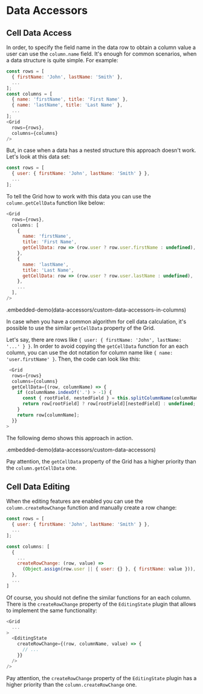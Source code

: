 # Data Accessors

## Cell Data Access

In order, to specify the field name in the data row to obtain a column value a user can use the `column.name` field. It's enough for common scenarios, when a data structure is quite simple. For example:

```js
const rows = [
  { firstName: 'John', lastName: 'Smith' },
  ...
];
const columns = [
  { name: 'firstName', title: 'First Name' },
  { name: 'lastName', title: 'Last Name' },
  ...
];
<Grid
  rows={rows},
  columns={columns}
/>
```

But, in case when a data has a nested structure this approach doesn't work. Let's look at this data set:

```js
const rows = [
  { user: { firstName: 'John', lastName: 'Smith' } },
  ...
];
```

To tell the Grid how to work with this data you can use the `column.getCellData` function like below:

```js
<Grid
  rows={rows},
  columns: [
    {
      name: 'firstName',
      title: 'First Name',
      getCellData: row => (row.user ? row.user.firstName : undefined),
    },
    {
      name: 'lastName',
      title: 'Last Name',
      getCellData: row => (row.user ? row.user.lastName : undefined),
    },
    ...
  ],
/>
```

.embedded-demo(data-accessors/custom-data-accessors-in-columns)

In case when you have a common algorithm for cell data calculation, it's possible to use the similar `getCellData` property of the Grid.

Let's say, there are rows like `{ user: { firstName: 'John', lastName: '...' } }`. In order to avoid copying the `getCellData` function for an each column, you can use the dot notation for column name like `{ name: 'user.firstName' }`. Then, the code can look like this:

```js
 <Grid
  rows={rows}
  columns={columns}
  getCellData={(row, columnName) => {
    if (columnName.indexOf('.') > -1) {
      const { rootField, nestedField } = this.splitColumnName(columnName);
      return row[rootField] ? row[rootField][nestedField] : undefined;
    }
    return row[columnName];
  }}
>
```

The following demo shows this approach in action.

.embedded-demo(data-accessors/custom-data-accessors)


Pay attention, the `getCellData` property of the Grid has a higher priority than the `column.getCellData` one.

## Cell Data Editing

 When the editing features are enabled you can use the `column.createRowChange` function and manually create a row change:

```js
const rows = [
  { user: { firstName: 'John', lastName: 'Smith' } },
  ...
];

const columns: [
  {
    ...
    createRowChange: (row, value) =>
      (Object.assign(row.user || { user: {} }, { firstName: value })),
  },
  ...
]
```

Of course, you should not define the similar functions for an each column. There is the `createRowChange` property of the `EditingState` plugin that allows to implement the same functionality:

```js
<Grid
  ...
>
  <EditingState
    createRowChange={(row, columnName, value) => {
      // ...
    }}
  />
/>
```

Pay attention, the `createRowChange` property of the `EditingState` plugin has a higher priority than the `column.createRowChange` one.
